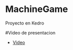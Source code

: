 # MachineGame
Proyecto en Kedro

#Video de presentacion

- [Video](https://drive.google.com/file/d/1koKgN9QYS-mGW6J_-uHXxj5YbDc1ZS2p/view?usp=sharing)
